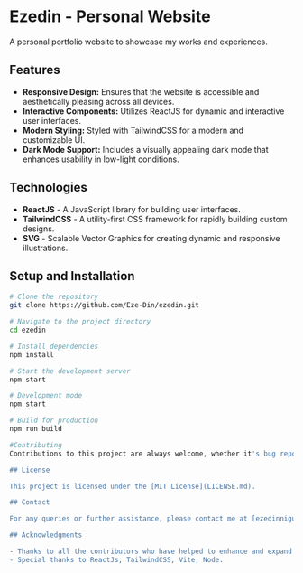 # Ezedin - Personal Website

A personal portfolio website to showcase my works and experiences.

## Features

- **Responsive Design:** Ensures that the website is accessible and aesthetically pleasing across all devices.
- **Interactive Components:** Utilizes ReactJS for dynamic and interactive user interfaces.
- **Modern Styling:** Styled with TailwindCSS for a modern and customizable UI.
- **Dark Mode Support:** Includes a visually appealing dark mode that enhances usability in low-light conditions.

## Technologies

- **ReactJS** - A JavaScript library for building user interfaces.
- **TailwindCSS** - A utility-first CSS framework for rapidly building custom designs.
- **SVG** - Scalable Vector Graphics for creating dynamic and responsive illustrations.

## Setup and Installation

```bash
# Clone the repository
git clone https://github.com/Eze-Din/ezedin.git

# Navigate to the project directory
cd ezedin

# Install dependencies
npm install

# Start the development server
npm start

# Development mode
npm start

# Build for production
npm run build

#Contributing
Contributions to this project are always welcome, whether it's bug reports, feature requests, or pull requests. Please read through our contributing guidelines before making a contribution.

## License

This project is licensed under the [MIT License](LICENSE.md).

## Contact

For any queries or further assistance, please contact me at [ezedinnigussie@gmail.com](mailto:ezedinnigussie@gmail.com).

## Acknowledgments

- Thanks to all the contributors who have helped to enhance and expand this project.
- Special thanks to ReactJs, TailwindCSS, Vite, Node.
